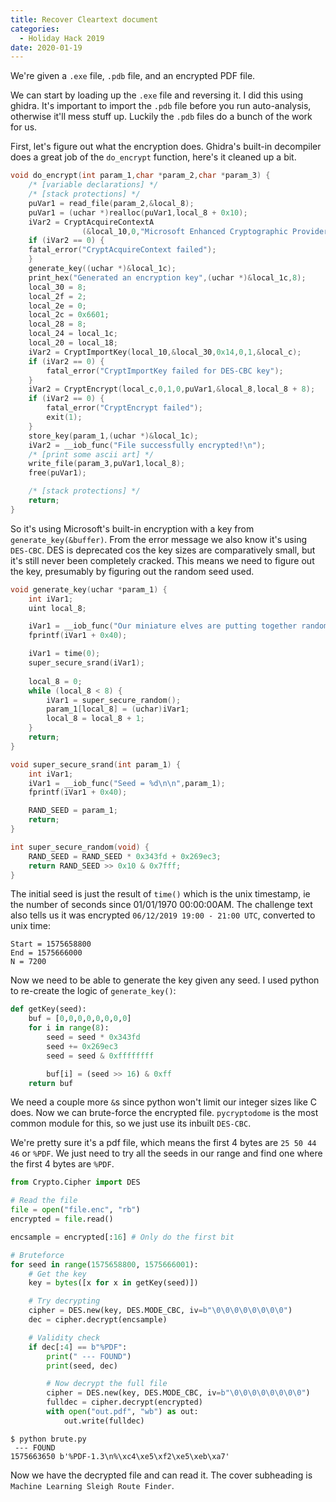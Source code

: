 ```yaml
---
title: Recover Cleartext document
categories:
  - Holiday Hack 2019
date: 2020-01-19
---
```


We're given a `.exe` file, `.pdb` file, and an encrypted PDF file.

We can start by loading up the `.exe` file and reversing it. I did this using ghidra. It's important to import the `.pdb` file before you run auto-analysis, otherwise it'll mess stuff up. Luckily the `.pdb` files do a bunch of the work for us.

First, let's figure out what the encryption does. Ghidra's built-in decompiler does a great job of the `do_encrypt` function, here's it cleaned up a bit.

```c
void do_encrypt(int param_1,char *param_2,char *param_3) {
    /* [variable declarations] */
    /* [stack protections] */
    puVar1 = read_file(param_2,&local_8);
    puVar1 = (uchar *)realloc(puVar1,local_8 + 0x10);
    iVar2 = CryptAcquireContextA
                (&local_10,0,"Microsoft Enhanced Cryptographic Provider v1.0",1,0xf0000000);
    if (iVar2 == 0) {
    fatal_error("CryptAcquireContext failed");
    }
    generate_key((uchar *)&local_1c);
    print_hex("Generated an encryption key",(uchar *)&local_1c,8);
    local_30 = 8;
    local_2f = 2;
    local_2e = 0;
    local_2c = 0x6601;
    local_28 = 8;
    local_24 = local_1c;
    local_20 = local_18;
    iVar2 = CryptImportKey(local_10,&local_30,0x14,0,1,&local_c);
    if (iVar2 == 0) {
        fatal_error("CryptImportKey failed for DES-CBC key");
    }
    iVar2 = CryptEncrypt(local_c,0,1,0,puVar1,&local_8,local_8 + 8);
    if (iVar2 == 0) {
        fatal_error("CryptEncrypt failed");
        exit(1);
    }
    store_key(param_1,(uchar *)&local_1c);
    iVar2 = __iob_func("File successfully encrypted!\n");
    /* [print some ascii art] */
    write_file(param_3,puVar1,local_8);
    free(puVar1);

    /* [stack protections] */
    return;
}
```

So it's using Microsoft's built-in encryption with a key from `generate_key(&buffer)`. From the error message we also know it's using `DES-CBC`. DES is deprecated cos the key sizes are comparatively small, but it's still never been completely cracked. This means we need to figure out the key, presumably by figuring out the random seed used.

```c
void generate_key(uchar *param_1) {
    int iVar1;
    uint local_8;

    iVar1 = __iob_func("Our miniature elves are putting together random bits for your secretkey!\n\n");
    fprintf(iVar1 + 0x40);

    iVar1 = time(0);
    super_secure_srand(iVar1);
    
    local_8 = 0;
    while (local_8 < 8) {
        iVar1 = super_secure_random();
        param_1[local_8] = (uchar)iVar1;
        local_8 = local_8 + 1;
    }
    return;
}

void super_secure_srand(int param_1) {
    int iVar1;
    iVar1 = __iob_func("Seed = %d\n\n",param_1);
    fprintf(iVar1 + 0x40);

    RAND_SEED = param_1;
    return;
}

int super_secure_random(void) {
    RAND_SEED = RAND_SEED * 0x343fd + 0x269ec3;
    return RAND_SEED >> 0x10 & 0x7fff;
}
```

The initial seed is just the result of `time()` which is the unix timestamp, ie the number of seconds since 01/01/1970 00:00:00AM. The challenge text also tells us it was encrypted `06/12/2019 19:00 - 21:00 UTC`, converted to unix time:

```
Start = 1575658800
End = 1575666000
N = 7200
```

Now we need to be able to generate the key given any seed. I used python to re-create the logic of `generate_key()`:

```python
def getKey(seed):
    buf = [0,0,0,0,0,0,0,0]
    for i in range(8):
        seed = seed * 0x343fd
        seed += 0x269ec3
        seed = seed & 0xffffffff

        buf[i] = (seed >> 16) & 0xff
    return buf
```

We need a couple more `&`s since python won't limit our integer sizes like C does. Now we can brute-force the encrypted file. `pycryptodome` is the most common module for this, so we just use its inbuilt `DES-CBC`.

We're pretty sure it's a pdf file, which means the first 4 bytes are `25 50 44 46` or `%PDF`. We just need to try all the seeds in our range and find one where the first 4 bytes are `%PDF`.

```python
from Crypto.Cipher import DES

# Read the file
file = open("file.enc", "rb")
encrypted = file.read()

encsample = encrypted[:16] # Only do the first bit

# Bruteforce
for seed in range(1575658800, 1575666001):
    # Get the key
    key = bytes([x for x in getKey(seed)])

    # Try decrypting
    cipher = DES.new(key, DES.MODE_CBC, iv=b"\0\0\0\0\0\0\0\0")
    dec = cipher.decrypt(encsample)

    # Validity check
    if dec[:4] == b"%PDF":
        print(" --- FOUND")
        print(seed, dec)

        # Now decrypt the full file
        cipher = DES.new(key, DES.MODE_CBC, iv=b"\0\0\0\0\0\0\0\0")
        fulldec = cipher.decrypt(encrypted)
        with open("out.pdf", "wb") as out:
            out.write(fulldec)
```

```
$ python brute.py
 --- FOUND
1575663650 b'%PDF-1.3\n%\xc4\xe5\xf2\xe5\xeb\xa7'
```

Now we have the decrypted file and can read it. The cover subheading is `Machine Learning Sleigh Route Finder`.